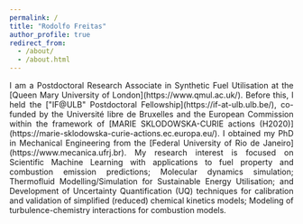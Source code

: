 ```yaml
---
permalink: /
title: "Rodolfo Freitas"
author_profile: true
redirect_from: 
  - /about/
  - /about.html
---
```


<p align="justify"> I am a Postdoctoral Research Associate in Synthetic Fuel Utilisation at the [Queen Mary University of London](https://www.qmul.ac.uk/). Before this, I held the ["IF@ULB" Postdoctoral Fellowship](https://if-at-ulb.ulb.be/), co-funded by the Université libre de Bruxelles and the European Commission within the framework of [MARIE SKLODOWSKA-CURIE actions (H2020)](https://marie-sklodowska-curie-actions.ec.europa.eu/). I obtained my PhD in Mechanical Engineering from the [Federal University of Rio de Janeiro](https://www.mecanica.ufrj.br). My research interest is focused on Scientific Machine Learning with applications to fuel property and combustion emission predictions; Molecular dynamics simulation; Thermofluid Modelling/Simulation for Sustainable Energy Utilisation; and Development of Uncertainty Quantification (UQ) techniques for calibration and validation of simplified (reduced) chemical kinetics models; Modeling of turbulence-chemistry interactions for combustion models. </p>
